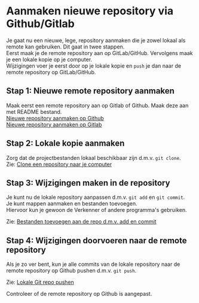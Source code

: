 # Aanmaken nieuwe repository via Github/Gitlab

Je gaat nu een nieuwe, lege, repository aanmaken die je zowel lokaal als remote kan gebruiken. Dit gaat in twee stappen.   
Eerst maak je de remote repository aan op GitLab/GitHub. Vervolgens maak je een lokale kopie op je computer.     
Wijzigingen voer je eerst door op je lokale kopie en `push` je dan naar de remote repository op GitLab/GitHub.

## Stap 1: Nieuwe remote repository aanmaken

Maak eerst een remote repository aan op Gitlab of Github. Maak deze aan met README bestand.   
[Nieuwe repository aanmaken op Github](./aanmaken-nieuwe-repo-github.md)    
[Nieuwe repository aanmaken op Gitlab](./aanmaken-nieuwe-repo-gitlab.md)

## Stap 2: Lokale kopie aanmaken

Zorg dat de projectbestanden lokaal beschikbaar zijn d.m.v. `git clone`.   
Zie: [Clone een repository naar je computer](./git-clone-repository.md)

## Stap 3: Wijzigingen maken in de repository

Je kunt nu de lokale repository aanpassen d.m.v. `git add` en `git commit`.   
Je kunt mappen aanmaken en bestanden toevoegen.   
Hiervoor kun je gewoon de Verkenner of andere programma's gebruiken.   

Zie: [Bestanden toevoegen aan de repo d.m.v. add en commit](./bestanden-toevoegen-aan-de-repo.md)

## Stap 4: Wijzigingen doorvoeren naar de remote repository
Als je zo ver bent, kun je alle commits van de lokale repository naar de remote repository op Github pushen d.m.v. `git push`.
   
Zie: [Lokale Git repo pushen](./push-naar-remote-repo.md)

Controleer of de remote repository op Github is aangepast.

